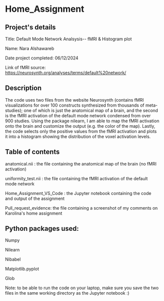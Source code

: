# Home_Assignment

## Project's details
Title: Default Mode Network Analsysis-- fMRI & Histogram plot

Name: Nara Alshawareb

Date project completed: 06/12/2024

Link of fMRI source: https://neurosynth.org/analyses/terms/default%20network/


## Description
The code uses two files from the website Neurosynth (contains fMRI visualizations for over 100 constructs synthesized from thousands of meta-studies); one of which is just the anatomical map of a brain, and the second is the fMRI activation of the default mode network condensed from over 900 studies. Using the package nilearn, I am able to map the fMRI activation onto the brain and customize the output (e.g. the color of the map). Lastly, the code selects only the positive values from the fMRI  activation and plots it into a histogram showing the distribution of the voxel activation levels.

## Table of contents
anatomical.nii : the file containing the anatomical map of the brain (no fMRI activation)

uniformity_test.nii : the file containing the fMRI activation of the default mode network

Home_Assignment_VS_Code : the Jupyter notebook containing the code and output of the assignment

Pull_request_evidence: the file containing a screenshot of my comments on Karolina's home assignment

## Python packages used:
Numpy

Nilearn

Nibabel

Matplotlib.pyplot

Glob

Note: to be able to run the code on your laptop, make sure you save the two files in the same working directory as the Jupyter notebook :)

